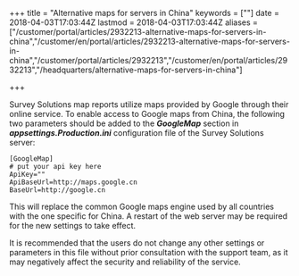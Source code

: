 ﻿+++
title = "Alternative maps for servers in China"
keywords = [""]
date = 2018-04-03T17:03:44Z
lastmod = 2018-04-03T17:03:44Z
aliases = ["/customer/portal/articles/2932213-alternative-maps-for-servers-in-china","/customer/en/portal/articles/2932213-alternative-maps-for-servers-in-china","/customer/portal/articles/2932213","/customer/en/portal/articles/2932213","/headquarters/alternative-maps-for-servers-in-china"]

+++

Survey Solutions map reports utilize maps provided by Google through
their online service. To enable access to Google maps from China, the
following two parameters should be added to the ***GoogleMap***
section in ***appsettings.Production.ini*** configuration file of the Survey Solutions
server:  

```
[GoogleMap]
# put your api key here
ApiKey="" 
ApiBaseUrl=http://maps.google.cn
BaseUrl=http://google.cn
```  
  
This will replace the common Google maps engine used by all countries
with the one specific for China. A restart of the web server may be
required for the new settings to take effect.  
  
It is recommended that the users do not change any other settings or
parameters in this file without prior consultation with the support
team, as it may negatively affect the security and reliability of the
service.
